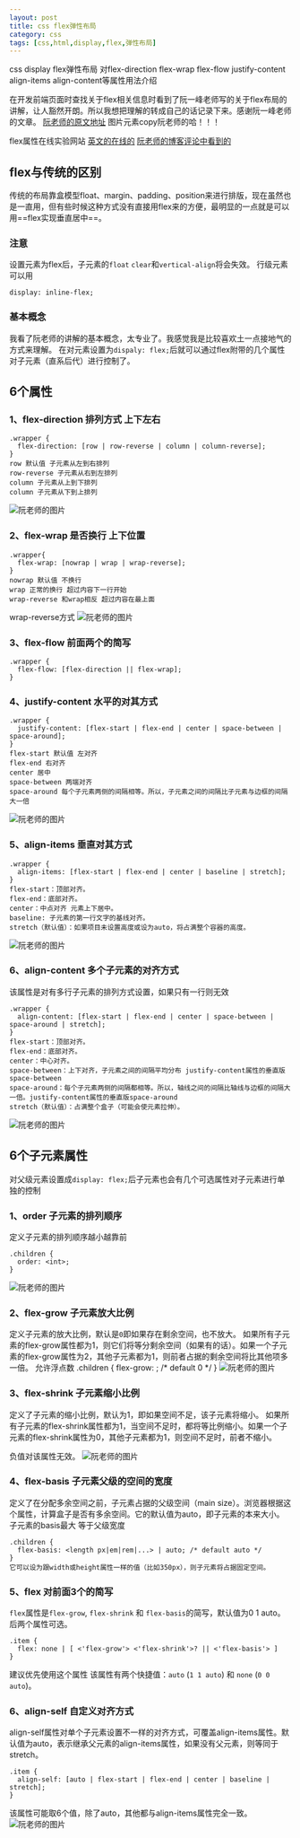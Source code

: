 ```yaml
---
layout: post
title: css flex弹性布局
category: css
tags: [css,html,display,flex,弹性布局]
---
```

css display flex弹性布局 对flex-direction flex-wrap flex-flow justify-content align-items align-content等属性用法介绍


在开发前端页面时查找关于flex相关信息时看到了阮一峰老师写的关于flex布局的讲解，让人豁然开朗。所以我想把理解的转成自己的话记录下来。感谢阮一峰老师的文章。
[阮老师的原文地址](http://www.ruanyifeng.com/blog/2015/07/flex-grammar.html)
图片元素copy阮老师的哈！！！

flex属性在线实验网站
[英文的在线的](http://the-echoplex.net/flexyboxes/)
[阮老师的博客评论中看到的](https://xluos.github.io/demo/flexbox/)

## flex与传统的区别
传统的布局靠盒模型float、margin、padding、position来进行排版，现在虽然也是一直用，但有些时候这种方式没有直接用flex来的方便，最明显的一点就是可以用==flex实现垂直居中==。
### 注意
设置元素为flex后，子元素的`float` `clear`和`vertical-align`将会失效。
行级元素可以用
```
display: inline-flex;
```
### 基本概念
我看了阮老师的讲解的基本概念，太专业了。我感觉我是比较喜欢土一点接地气的方式来理解。
在对元素设置为`dispaly: flex;`后就可以通过flex附带的几个属性对子元素（直系后代）进行控制了。
## 6个属性
### 1、flex-direction 排列方式 上下左右
```
.wrapper {
  flex-direction: [row | row-reverse | column | column-reverse];
}
row 默认值 子元素从左到右排列
row-reverse 子元素从右到左排列
column 子元素从上到下排列
column 子元素从下到上排列
```
![阮老师的图片](http://www.ruanyifeng.com/blogimg/asset/2015/bg2015071005.png)
### 2、flex-wrap 是否换行 上下位置
```
.wrapper{
  flex-wrap: [nowrap | wrap | wrap-reverse];
}
nowrap 默认值 不换行
wrap 正常的换行 超过内容下一行开始
wrap-reverse 和wrap相反 超过内容在最上面
```
wrap-reverse方式
![阮老师的图片](http://www.ruanyifeng.com/blogimg/asset/2015/bg2015071009.jpg)
### 3、flex-flow 前面两个的简写
```
.wrapper {
  flex-flow: [flex-direction || flex-wrap];
}
```
### 4、justify-content 水平的对其方式
```
.wrapper {
  justify-content: [flex-start | flex-end | center | space-between | space-around];
}
flex-start 默认值 左对齐
flex-end 右对齐
center 居中
space-between 两端对齐
space-around 每个子元素两侧的间隔相等。所以，子元素之间的间隔比子元素与边框的间隔大一倍
```
![阮老师的图片](http://www.ruanyifeng.com/blogimg/asset/2015/bg2015071010.png)
### 5、align-items 垂直对其方式
```
.wrapper {
  align-items: [flex-start | flex-end | center | baseline | stretch];
}
flex-start：顶部对齐。
flex-end：底部对齐。
center：中点对齐 元素上下居中。
baseline: 子元素的第一行文字的基线对齐。
stretch（默认值）：如果项目未设置高度或设为auto，将占满整个容器的高度。
```
![阮老师的图片](http://www.ruanyifeng.com/blogimg/asset/2015/bg2015071011.png)
### 6、align-content 多个子元素的对齐方式
该属性是对有多行子元素的排列方式设置，如果只有一行则无效
```
.wrapper {
  align-content: [flex-start | flex-end | center | space-between | space-around | stretch];
}
flex-start：顶部对齐。
flex-end：底部对齐。
center：中心对齐。
space-between：上下对齐，子元素之间的间隔平均分布 justify-content属性的垂直版space-between
space-around：每个子元素两侧的间隔都相等。所以，轴线之间的间隔比轴线与边框的间隔大一倍。justify-content属性的垂直版space-around
stretch（默认值）：占满整个盒子（可能会使元素拉伸）。
```
![阮老师的图片](http://www.ruanyifeng.com/blogimg/asset/2015/bg2015071012.png)
## 6个子元素属性
对父级元素设置成`display: flex;`后子元素也会有几个可选属性对子元素进行单独的控制
### 1、order 子元素的排列顺序
定义子元素的排列顺序越小越靠前
```
.children {
  order: <int>;
}
```
![阮老师的图片](http://www.ruanyifeng.com/blogimg/asset/2015/bg2015071013.png)
### 2、flex-grow 子元素放大比例
定义子元素的放大比例，默认是`0`即如果存在剩余空间，也不放大。
如果所有子元素的flex-grow属性都为1，则它们将等分剩余空间（如果有的话）。如果一个子元素的flex-grow属性为2，其他子元素都为1，则前者占据的剩余空间将比其他项多一倍。
允许浮点数
.children {
  flex-grow: <number>; /* default 0 */
}
![阮老师的图片](http://www.ruanyifeng.com/blogimg/asset/2015/bg2015071014.png)
### 3、flex-shrink 子元素缩小比例
定义了子元素的缩小比例，默认为1，即如果空间不足，该子元素将缩小。
如果所有子元素的flex-shrink属性都为1，当空间不足时，都将等比例缩小。如果一个子元素的flex-shrink属性为0，其他子元素都为1，则空间不足时，前者不缩小。

负值对该属性无效。
![阮老师的图片](http://www.ruanyifeng.com/blogimg/asset/2015/bg2015071015.jpg)
### 4、flex-basis 子元素父级的空间的宽度
定义了在分配多余空间之前，子元素占据的父级空间（main size）。浏览器根据这个属性，计算盒子是否有多余空间。它的默认值为auto，即子元素的本来大小。 子元素的basis最大 等于父级宽度
```
.children {
  flex-basis: <length px|em|rem|...> | auto; /* default auto */
}
它可以设为跟width或height属性一样的值（比如350px），则子元素将占据固定空间。
```
### 5、flex 对前面3个的简写
`flex`属性是`flex-grow`, `flex-shrink` 和 `flex-basis`的简写，默认值为0 1 auto。后两个属性可选。
```
.item {
  flex: none | [ <'flex-grow'> <'flex-shrink'>? || <'flex-basis'> ]
}
```
建议优先使用这个属性
该属性有两个快捷值：`auto` (`1 1 auto`) 和 `none` (`0 0 auto`)。
### 6、align-self 自定义对齐方式
align-self属性对单个子元素设置不一样的对齐方式，可覆盖align-items属性。默认值为auto，表示继承父元素的align-items属性，如果没有父元素，则等同于stretch。
```
.item {
  align-self: [auto | flex-start | flex-end | center | baseline | stretch];
}
```
该属性可能取6个值，除了auto，其他都与align-items属性完全一致。
![阮老师的图片](http://www.ruanyifeng.com/blogimg/asset/2015/bg2015071016.png)
